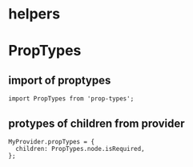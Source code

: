 # helpers

# PropTypes

## import of proptypes

```
import PropTypes from 'prop-types';
```

## protypes of children from provider

```
MyProvider.propTypes = {
  children: PropTypes.node.isRequired,
};
```
